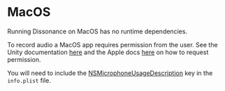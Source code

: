 # MacOS

Running Dissonance on MacOS has no runtime dependencies.

To record audio a MacOS app requires permission from the user. See the Unity documentation [here](https://docs.unity3d.com/ScriptReference/Application.RequestUserAuthorization.html) and the Apple docs [here](https://developer.apple.com/documentation/avfoundation/cameras_and_media_capture/requesting_authorization_for_media_capture_on_macos) on how to request permission.

You will need to include the [NSMicrophoneUsageDescription](https://docs.unity3d.com/Manual/HOWTO-PortToAppleMacStore.html) key in the `info.plist` file.